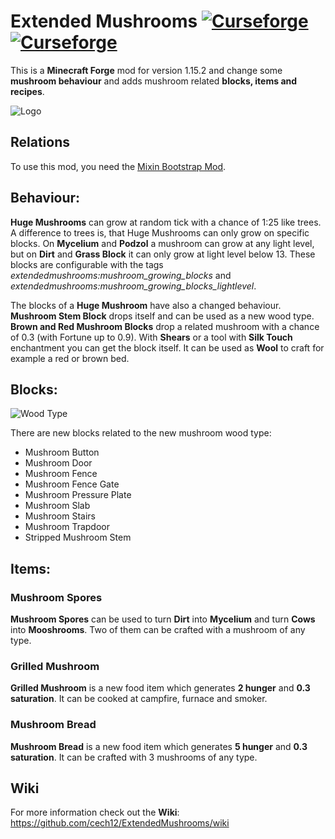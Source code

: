 # Extended Mushrooms [![Curseforge](http://cf.way2muchnoise.eu/full_extended-mushrooms_downloads.svg)](https://www.curseforge.com/minecraft/mc-mods/extended-mushrooms) [![Curseforge](http://cf.way2muchnoise.eu/versions/For%20MC_extended-mushrooms_all.svg)](https://www.curseforge.com/minecraft/mc-mods/extended-mushrooms/files)

This is a **Minecraft Forge** mod for version 1.15.2 and change some **mushroom behaviour** and adds mushroom related **blocks, items and recipes**.

![Logo](https://raw.githubusercontent.com/cech12/ExtendedMushrooms/1.15/material/store.png)

## Relations

To use this mod, you need the [Mixin Bootstrap Mod](https://www.curseforge.com/minecraft/mc-mods/mixinbootstrap).

## Behaviour:

**Huge Mushrooms** can grow at random tick with a chance of 1:25 like trees. A difference to trees is, that Huge Mushrooms can only grow on specific blocks. On **Mycelium** and **Podzol** a mushroom can grow at any light level, but on **Dirt** and **Grass Block** it can only grow at light level below 13. 
These blocks are configurable with the tags _extendedmushrooms:mushroom_growing_blocks_ and _extendedmushrooms:mushroom_growing_blocks_lightlevel_.

The blocks of a **Huge Mushroom** have also a changed behaviour. **Mushroom Stem Block** drops itself and can be used as a new wood type. **Brown and Red Mushroom Blocks** drop a related mushroom with a chance of 0.3 (with Fortune up to 0.9). With **Shears** or a tool with **Silk Touch** enchantment you can get the block itself. It can be used as **Wool** to craft for example a red or brown bed.

## Blocks:

![Wood Type](https://raw.githubusercontent.com/cech12/ExtendedMushrooms/1.15/material/wood.png)

There are new blocks related to the new mushroom wood type:
* Mushroom Button
* Mushroom Door
* Mushroom Fence
* Mushroom Fence Gate
* Mushroom Pressure Plate
* Mushroom Slab
* Mushroom Stairs
* Mushroom Trapdoor
* Stripped Mushroom Stem

## Items:

### Mushroom Spores

**Mushroom Spores** can be used to turn **Dirt** into **Mycelium** and turn **Cows** into **Mooshrooms**. Two of them can be crafted with a mushroom of any type.

### Grilled Mushroom

**Grilled Mushroom** is a new food item which generates **2 hunger** and **0.3 saturation**. It can be cooked at campfire, furnace and smoker.

### Mushroom Bread

**Mushroom Bread** is a new food item which generates **5 hunger** and **0.3 saturation**. It can be crafted with 3 mushrooms of any type.

## Wiki

For more information check out the **Wiki**: https://github.com/cech12/ExtendedMushrooms/wiki